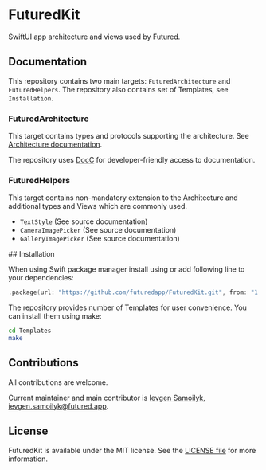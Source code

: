# FuturedKit

SwiftUI app architecture and views used by Futured.

## Documentation

This repository contains two main targets: `FuturedArchitecture` and `FuturedHelpers`. The repository
also contains set of Templates, see `Installation`.

### FuturedArchitecture

This target contains types and protocols supporting the architecture. See 
[Architecture documentation](Sources/FuturedArchitecture/Documentation.docc/Documentation.md).

The repository uses [DocC](https://www.swift.org/documentation/docc/) for developer-friendly access to documentation.

### FuturedHelpers

This target contains non-mandatory extension to the Architecture and additional types and Views which
are commonly used.

- ``TextStyle`` (See source documentation)
- ``CameraImagePicker`` (See source documentation)
- ``GalleryImagePicker`` (See source documentation)

## Installation

When using Swift package manager install using or add following line to your dependencies:

```swift
.package(url: "https://github.com/futuredapp/FuturedKit.git", from: "1.0.0")
```

The repository provides number of Templates for user convenience. You can install them using make:

```bash
cd Templates
make
```

## Contributions

All contributions are welcome.

Current maintainer and main contributor is [Ievgen Samoilyk](https://github.com/samoilyk), <ievgen.samoilyk@futured.app>.

## License

FuturedKit is available under the MIT license. See the [LICENSE file](LICENSE) for more information.
